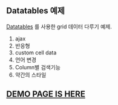 ## Datatables 예제
[Datatables](https://datatables.net/) 를 사용한 grid 데이터 다루기 예제.

1. ajax
2. 반응형
3. custom cell data
4. 언어 변경
5. Column별 검색기능
6. 약간의 스타일

## [DEMO PAGE IS HERE](https://saintsilver.github.io/datatables-ex/)